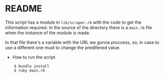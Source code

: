 # README
This script has a module in `lib/scraper.rb` with the code to get the information required.
In the source of the directory there is a `main.rb` file when the instance of the module is made.

In that file there's a variable with the URL we gonna proccess, so, in case to use a different one must to change the predifened value. 

* How to run the script

```
    $ bundle install
    $ ruby main.rb
```
